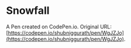 # Snowfall

A Pen created on CodePen.io. Original URL: [https://codepen.io/shubniggurath/pen/WgJZJo](https://codepen.io/shubniggurath/pen/WgJZJo).


